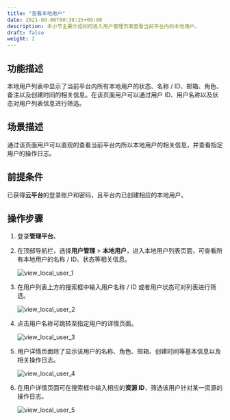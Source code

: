 ```yaml
---
title: "查看本地用户"
date: 2021-09-06T00:38:25+09:00
description: 本小节主要介绍如何进入用户管理页面查看当前平台内的本地用户。
draft: false
weight: 2
---
```


## 功能描述

本地用户列表中显示了当前平台内所有本地用户的状态、名称 / ID、邮箱、角色、备注以及创建时间的相关信息。在该页面用户可以通过用户 ID、用户名称以及状态对用户列表信息进行筛选。

## 场景描述

通过该页面用户可以直观的查看当前平台内所以本地用户的相关信息，并查看指定用户的操作日志。

## 前提条件


已获得**云平台**的登录账户和密码，且平台内已创建相应的本地用户。


## 操作步骤

1. 登录**管理平台**。

2. 在顶部导航栏，选择**用户管理** > **本地用户**，进入本地用户列表页面，可查看所有本地用户的名称 / ID、状态等相关信息。

   ![view_local_user_1](../../_images/view_local_user_1.png)

3. 在用户列表上方的搜索框中输入用户名称 / ID 或者用户状态可对列表进行筛选。

   ![view_local_user_2](../../_images/view_local_user_2.png)

4. 点击用户名称可跳转至指定用户的详情页面。

   ![view_local_user_3](../../_images/view_local_user_3.png)

5. 用户详情页面除了显示该用户的名称、角色、邮箱、创建时间等基本信息以及相关操作日志。

   ![view_local_user_4](../../_images/view_local_user_4.png)

6. 在用户详情页面可在搜索框中输入相应的**资源 ID**，筛选该用户针对某一资源的操作日志。

   ![view_local_user_5](../../_images/view_local_user_5.png)

